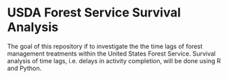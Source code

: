 # USDA Forest Service Survival Analysis
The goal of this repository if to investigate the the time lags of forest management treatments within the United States Forest Service. Survival analysis of time lags, i.e. delays in activity completion, will be done using R and Python.
